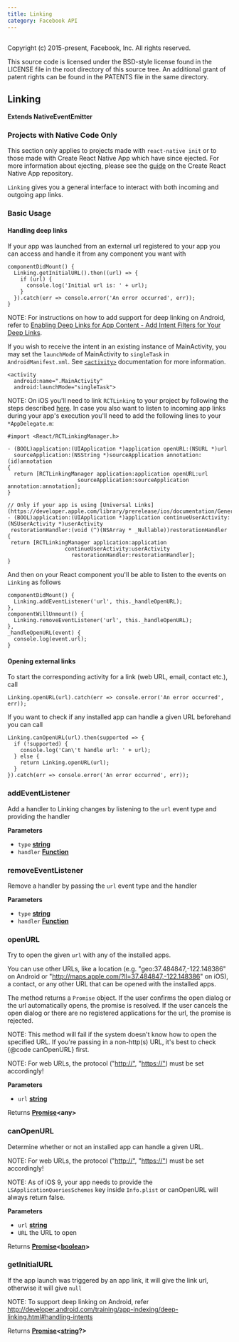 ```yaml
---
title: Linking
category: Facebook API
---
```

<!-- Generated by documentation.js. Update this documentation by updating the source code. -->

## 

Copyright (c) 2015-present, Facebook, Inc.
All rights reserved.

This source code is licensed under the BSD-style license found in the
LICENSE file in the root directory of this source tree. An additional grant
of patent rights can be found in the PATENTS file in the same directory.

## Linking

**Extends NativeEventEmitter**

<div class="banner-crna-ejected">
  <h3>Projects with Native Code Only</h3>
  <p>
    This section only applies to projects made with <code>react-native init</code>
    or to those made with Create React Native App which have since ejected. For
    more information about ejecting, please see
    the <a href="https://github.com/react-community/create-react-native-app/blob/master/EJECTING.md" target="_blank">guide</a> on
    the Create React Native App repository.
  </p>
</div>

`Linking` gives you a general interface to interact with both incoming
and outgoing app links.

### Basic Usage

#### Handling deep links

If your app was launched from an external url registered to your app you can
access and handle it from any component you want with

    componentDidMount() {
      Linking.getInitialURL().then((url) => {
        if (url) {
          console.log('Initial url is: ' + url);
        }
      }).catch(err => console.error('An error occurred', err));
    }

NOTE: For instructions on how to add support for deep linking on Android,
refer to [Enabling Deep Links for App Content - Add Intent Filters for Your Deep Links](http://developer.android.com/training/app-indexing/deep-linking.html#adding-filters).

If you wish to receive the intent in an existing instance of MainActivity,
you may set the `launchMode` of MainActivity to `singleTask` in
`AndroidManifest.xml`. See [`<activity>`](http://developer.android.com/guide/topics/manifest/activity-element.html)
documentation for more information.

    <activity
      android:name=".MainActivity"
      android:launchMode="singleTask">

NOTE: On iOS you'll need to link `RCTLinking` to your project by following
the steps described [here](docs/linking-libraries-ios.html#manual-linking).
In case you also want to listen to incoming app links during your app's
execution you'll need to add the following lines to your `*AppDelegate.m`:

    #import <React/RCTLinkingManager.h>

    - (BOOL)application:(UIApplication *)application openURL:(NSURL *)url
      sourceApplication:(NSString *)sourceApplication annotation:(id)annotation
    {
      return [RCTLinkingManager application:application openURL:url
                          sourceApplication:sourceApplication annotation:annotation];
    }

    // Only if your app is using [Universal Links](https://developer.apple.com/library/prerelease/ios/documentation/General/Conceptual/AppSearch/UniversalLinks.html).
    - (BOOL)application:(UIApplication *)application continueUserActivity:(NSUserActivity *)userActivity
     restorationHandler:(void (^)(NSArray * _Nullable))restorationHandler
    {
     return [RCTLinkingManager application:application
                      continueUserActivity:userActivity
                        restorationHandler:restorationHandler];
    }

And then on your React component you'll be able to listen to the events on
`Linking` as follows

    componentDidMount() {
      Linking.addEventListener('url', this._handleOpenURL);
    },
    componentWillUnmount() {
      Linking.removeEventListener('url', this._handleOpenURL);
    },
    _handleOpenURL(event) {
      console.log(event.url);
    }

#### Opening external links

To start the corresponding activity for a link (web URL, email, contact etc.), call

    Linking.openURL(url).catch(err => console.error('An error occurred', err));

If you want to check if any installed app can handle a given URL beforehand you can call

    Linking.canOpenURL(url).then(supported => {
      if (!supported) {
        console.log('Can\'t handle url: ' + url);
      } else {
        return Linking.openURL(url);
      }
    }).catch(err => console.error('An error occurred', err));

### addEventListener

Add a handler to Linking changes by listening to the `url` event type
and providing the handler

**Parameters**

-   `type` **[string](https://developer.mozilla.org/en-US/docs/Web/JavaScript/Reference/Global_Objects/String)** 
-   `handler` **[Function](https://developer.mozilla.org/en-US/docs/Web/JavaScript/Reference/Statements/function)** 

### removeEventListener

Remove a handler by passing the `url` event type and the handler

**Parameters**

-   `type` **[string](https://developer.mozilla.org/en-US/docs/Web/JavaScript/Reference/Global_Objects/String)** 
-   `handler` **[Function](https://developer.mozilla.org/en-US/docs/Web/JavaScript/Reference/Statements/function)** 

### openURL

Try to open the given `url` with any of the installed apps.

You can use other URLs, like a location (e.g. "geo:37.484847,-122.148386" on Android
or "<http://maps.apple.com/?ll=37.484847,-122.148386>" on iOS), a contact,
or any other URL that can be opened with the installed apps.

The method returns a `Promise` object. If the user confirms the open dialog or the
url automatically opens, the promise is resolved.  If the user cancels the open dialog
or there are no registered applications for the url, the promise is rejected.

NOTE: This method will fail if the system doesn't know how to open the specified URL.
If you're passing in a non-http(s) URL, it's best to check {@code canOpenURL} first.

NOTE: For web URLs, the protocol ("<http://">, "<https://">) must be set accordingly!

**Parameters**

-   `url` **[string](https://developer.mozilla.org/en-US/docs/Web/JavaScript/Reference/Global_Objects/String)** 

Returns **[Promise](https://developer.mozilla.org/en-US/docs/Web/JavaScript/Reference/Global_Objects/Promise)&lt;any>** 

### canOpenURL

Determine whether or not an installed app can handle a given URL.

NOTE: For web URLs, the protocol ("<http://">, "<https://">) must be set accordingly!

NOTE: As of iOS 9, your app needs to provide the `LSApplicationQueriesSchemes` key
inside `Info.plist` or canOpenURL will always return false.

**Parameters**

-   `url` **[string](https://developer.mozilla.org/en-US/docs/Web/JavaScript/Reference/Global_Objects/String)** 
-   `URL`  the URL to open

Returns **[Promise](https://developer.mozilla.org/en-US/docs/Web/JavaScript/Reference/Global_Objects/Promise)&lt;[boolean](https://developer.mozilla.org/en-US/docs/Web/JavaScript/Reference/Global_Objects/Boolean)>** 

### getInitialURL

If the app launch was triggered by an app link,
it will give the link url, otherwise it will give `null`

NOTE: To support deep linking on Android, refer <http://developer.android.com/training/app-indexing/deep-linking.html#handling-intents>

Returns **[Promise](https://developer.mozilla.org/en-US/docs/Web/JavaScript/Reference/Global_Objects/Promise)&lt;[string](https://developer.mozilla.org/en-US/docs/Web/JavaScript/Reference/Global_Objects/String)?>** 
